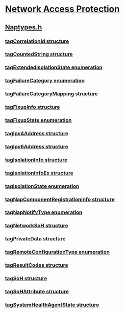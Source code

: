 # [Network Access Protection](index.md)
## [Naptypes.h](../naptypes/index.md)
### [tagCorrelationId structure](../naptypes/ns-naptypes-tagcorrelationid.md)
### [tagCountedString structure](../naptypes/ns-naptypes-tagcountedstring.md)
### [tagExtendedIsolationState enumeration](../naptypes/ne-naptypes-tagextendedisolationstate.md)
### [tagFailureCategory enumeration](../naptypes/ne-naptypes-tagfailurecategory.md)
### [tagFailureCategoryMapping structure](../naptypes/ns-naptypes-tagfailurecategorymapping.md)
### [tagFixupInfo structure](../naptypes/ns-naptypes-tagfixupinfo.md)
### [tagFixupState enumeration](../naptypes/ne-naptypes-tagfixupstate.md)
### [tagIpv4Address structure](../naptypes/ns-naptypes-tagipv4address.md)
### [tagIpv6Address structure](../naptypes/ns-naptypes-tagipv6address.md)
### [tagIsolationInfo structure](../naptypes/ns-naptypes-tagisolationinfo.md)
### [tagIsolationInfoEx structure](../naptypes/ns-naptypes-tagisolationinfoex.md)
### [tagIsolationState enumeration](../naptypes/ne-naptypes-tagisolationstate.md)
### [tagNapComponentRegistrationInfo structure](../naptypes/ns-naptypes-tagnapcomponentregistrationinfo.md)
### [tagNapNotifyType enumeration](../naptypes/ne-naptypes-tagnapnotifytype.md)
### [tagNetworkSoH structure](../naptypes/ns-naptypes-tagnetworksoh.md)
### [tagPrivateData structure](../naptypes/ns-naptypes-tagprivatedata.md)
### [tagRemoteConfigurationType enumeration](../naptypes/ne-naptypes-tagremoteconfigurationtype.md)
### [tagResultCodes structure](../naptypes/ns-naptypes-tagresultcodes.md)
### [tagSoH structure](../naptypes/ns-naptypes-tagsoh.md)
### [tagSoHAttribute structure](../naptypes/ns-naptypes-tagsohattribute.md)
### [tagSystemHealthAgentState structure](../naptypes/ns-naptypes-tagsystemhealthagentstate.md)
